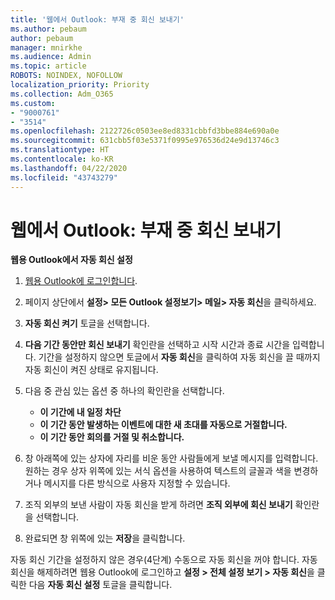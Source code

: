 ```yaml
---
title: '웹에서 Outlook: 부재 중 회신 보내기'
ms.author: pebaum
author: pebaum
manager: mnirkhe
ms.audience: Admin
ms.topic: article
ROBOTS: NOINDEX, NOFOLLOW
localization_priority: Priority
ms.collection: Adm_O365
ms.custom:
- "9000761"
- "3514"
ms.openlocfilehash: 2122726c0503ee8ed8331cbbfd3bbe884e690a0e
ms.sourcegitcommit: 631cbb5f03e5371f0995e976536d24e9d13746c3
ms.translationtype: HT
ms.contentlocale: ko-KR
ms.lasthandoff: 04/22/2020
ms.locfileid: "43743279"
---
```

# <a name="outlook-on-the-web-send-out-of-office-replies"></a>웹에서 Outlook: 부재 중 회신 보내기

**웹용 Outlook에서 자동 회신 설정**

1. [웹용 Outlook에 로그인합니다](https://support.office.com/article/how-to-sign-in-to-outlook-on-the-web-763fab4d-0138-4814-b450-37fc286bcb79).

2. 페이지 상단에서 **설정> 모든 Outlook 설정보기> 메일> 자동 회신**을 클릭하세요.

3. **자동 회신 켜기** 토글을 선택합니다.

4. **다음 기간 동안만 회신 보내기** 확인란을 선택하고 시작 시간과 종료 시간을 입력합니다. 기간을 설정하지 않으면 토글에서 **자동 회신**을 클릭하여 자동 회신을 끌 때까지 자동 회신이 켜진 상태로 유지됩니다.

5. 다음 중 관심 있는 옵션 중 하나의 확인란을 선택합니다.
    - **이 기간에 내 일정 차단**
    - **이 기간 동안 발생하는 이벤트에 대한 새 초대를 자동으로 거절합니다.**
    - **이 기간 동안 회의를 거절 및 취소합니다.**

6. 창 아래쪽에 있는 상자에 자리를 비운 동안 사람들에게 보낼 메시지를 입력합니다. 원하는 경우 상자 위쪽에 있는 서식 옵션을 사용하여 텍스트의 글꼴과 색을 변경하거나 메시지를 다른 방식으로 사용자 지정할 수 있습니다.

7. 조직 외부의 보낸 사람이 자동 회신을 받게 하려면 **조직 외부에 회신 보내기** 확인란을 선택합니다.

8. 완료되면 창 위쪽에 있는 **저장**을 클릭합니다.

자동 회신 기간을 설정하지 않은 경우(4단계) 수동으로 자동 회신을 꺼야 합니다. 자동 회신을 해제하려면 웹용 Outlook에 로그인하고 **설정 > 전체 설정 보기 > 자동 회신**을 클릭한 다음 **자동 회신 설정** 토글을 클릭합니다.
